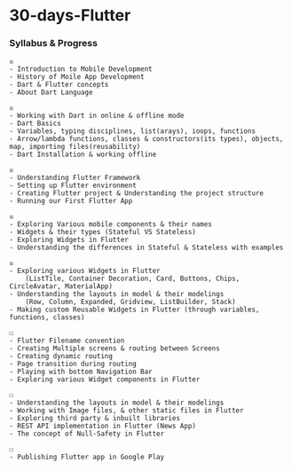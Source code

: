 # 30-days-Flutter
### Syllabus & Progress
    ☒
    - Introduction to Mobile Development
    - History of Moile App Development
    - Dart & Flutter concepts
    - About Dart Language

    ☒
    - Working with Dart in online & offline mode
    - Dart Basics
    - Variables, typing disciplines, list(arays), ioops, functions 
    - Arrow/lambda functions, classes & constructors(its types), objects, map, importing files(reusability)
    - Dart Installation & working offline

    ☒
    - Understanding Flutter Framework
    - Setting up Flutter environment
    - Creating Flutter project & Understanding the project structure
    - Running our First Flutter App

    ☒
    - Exploring Various mobile components & their names
    - Widgets & their types (Stateful VS Stateless)
    - Exploring Widgets in Flutter
    - Understanding the differences in Stateful & Stateless with examples

    ☒
    - Exploring various Widgets in Flutter
        (ListTile, Container Decoration, Card, Buttons, Chips, CircleAvatar, MaterialApp)
    - Understanding the layouts in model & their modelings
        (Row, Column, Expanded, Gridview, ListBuilder, Stack)
    - Making custom Reusable Widgets in Flutter (through variables, functions, classes)
    
    ☐
    - Flutter Filename convention
    - Creating Multiple screens & routing between Screens
    - Creating dynamic routing
    - Page transition during routing
    - Playing with bottom Navigation Bar
    - Exploring various Widget components in Flutter
    
    ☐
    - Understanding the layouts in model & their modelings
    - Working with Image files, & other static files in Flutter
    - Exploring third party & inbuilt libraries
    - REST API implementation in Flutter (News App)
    - The concept of Null-Safety in Flutter
    
    ☐
    - Publishing Flutter app in Google Play
